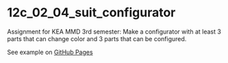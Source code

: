 # 12c_02_04_suit_configurator

Assignment for KEA MMD 3rd semester:
Make a configurator with at least 3 parts that can change color and 3 parts that can be configured.

See example on [GitHub Pages](https://stineps.github.io/12c_02_04_suit_configurator/)
